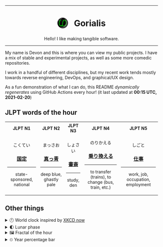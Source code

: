 ***

<h1 align="center">
<sub>
    <img src="readme/resources/avatar.png" height="36">
</sub>
&nbsp;
Gorialis
</h1>
<p align="center">
Hello! I like making tangible software.
</p>

***

My name is Devon and this is where you can view my public projects. I have a mix of stable and experimental projects, as well as some more comedic repositories.

I work in a handful of different disciplines, but my recent work tends mostly towards reverse engineering, DevOps, and graphical/UX design.

As a fun demonstration of what I can do, this README *dynamically regenerates* using GitHub Actions every hour! (it last updated at **00:15 UTC, 2021-02-20**)

<h2>JLPT words of the hour</h2>
<table>
    <tr>
        <th>JLPT N1</th>
        <th>JLPT N2</th>
        <th>JLPT N3</th>
        <th>JLPT N4</th>
        <th>JLPT N5</th>
    </tr>
    <tr>
        <td>
            <p align="center">こくてい</p>
            <h3 align="center"><b><a href="https://jisho.org/search/%E5%9B%BD%E5%AE%9A">国定</a></b></h3>
            <hr>
            <p align="center">state-sponsored,<wbr> national</p>
        </td>
        <td>
            <p align="center">まっさお</p>
            <h3 align="center"><b><a href="https://jisho.org/search/%E7%9C%9F%E3%81%A3%E9%9D%92">真っ青</a></b></h3>
            <hr>
            <p align="center">deep blue,<wbr> ghastly pale</p>
        </td>
        <td>
            <p align="center">しょさい</p>
            <h3 align="center"><b><a href="https://jisho.org/search/%E6%9B%B8%E6%96%8E">書斎</a></b></h3>
            <hr>
            <p align="center">study,<wbr> den</p>
        </td>
        <td>
            <p align="center">のりかえる</p>
            <h3 align="center"><b><a href="https://jisho.org/search/%E4%B9%97%E3%82%8A%E6%8F%9B%E3%81%88%E3%82%8B">乗り換える</a></b></h3>
            <hr>
            <p align="center">to transfer (trains),<wbr> to change (bus,<wbr> train,<wbr> etc.)</p>
        </td>
        <td>
            <p align="center">しごと</p>
            <h3 align="center"><b><a href="https://jisho.org/search/%E4%BB%95%E4%BA%8B">仕事</a></b></h3>
            <hr>
            <p align="center">work,<wbr> job,<wbr> occupation,<wbr> employment</p>
        </td>
    </tr>
</table>

<h2>Other things</h2>
<details>
<summary>🕛  World clock inspired by <a href="https://xkcd.com/now">XKCD now</a></summary>

> <img src="generated/now.png" width="512">

</details>
<details>
<summary>🌓 Lunar phase</summary>

The moon is approximately 30.05% through its phase (First Quarter).

</details>
<details>
<summary>&#x1f5bc; Fractal of the hour</summary>

> <img src="generated/fractal.png" width="512">

</details>
<details>
<summary>&#x23f2; Year percentage bar</summary>
<pre><code>2021 [██▁▁▁▁▁▁▁▁▁▁▁▁▁▁▁▁▁▁] 13.70%</code></pre>
</details>
